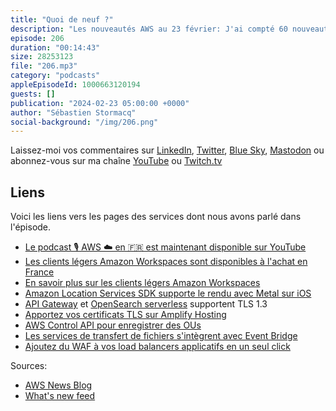 ```yaml
---
title: "Quoi de neuf ?"
description: "Les nouveautés AWS au 23 février: J'ai compté 60 nouveautés pile poil depuis le 9 février. Dans cet épisode, nous parlons des clients légers  pour Amazon Workspaces, on parle de certificats TLS et de TLS 1.3. Il y a aussi des nouvelles APIs pour gérer vos comptes AWS avec Control Tower. Les services de transfert de fichiers communiquent avec Event Bridge et le WAF s'intègre aux ALB en un seul click. Trop d'acronymes ? Ecoutez cet épisode, je vous explique tout."
episode: 206
duration: "00:14:43"
size: 28253123
file: "206.mp3"
category: "podcasts"
appleEpisodeId: 1000663120194
guests: []
publication: "2024-02-23 05:00:00 +0000"
author: "Sébastien Stormacq"
social-background: "/img/206.png"
---
```


Laissez-moi vos commentaires sur [LinkedIn](https://www.linkedin.com/in/sebastienstormacq/), [Twitter](https://twitter.com/sebsto), [Blue Sky](https://bsky.app/profile/sebsto.bsky.social), [Mastodon](https://awscommunity.social/@sebsto) ou abonnez-vous sur ma chaîne [YouTube](https://www.youtube.com/sebsto) ou [Twitch.tv](https://www.twitch.tv/sebAWS)

## Liens

Voici les liens vers les pages des services dont nous avons parlé dans l'épisode.

- [Le podcast 🎙 AWS ☁️ en 🇫🇷 est maintenant disponible sur YouTube](https://www.youtube.com/watch?v=FoiENh1_kjU&list=PLZ_TUMnTqfu9lG7nh_3VHJ1iM2q9grWvd&pp=gAQBiAQB)
- [Les clients légers Amazon Workspaces sont disponibles à l'achat en France](https://aws.amazon.com/about-aws/whats-new/2024/02/amazon-workspaces-thin-client-inventory-france-germany-italy-spain/)
- [En savoir plus sur les clients légers Amazon Workspaces](https://aws.amazon.com/blogs/aws/new-amazon-workspaces-thin-client/)
- [Amazon Location Services SDK supporte le rendu avec Metal sur iOS](https://aws.amazon.com/about-aws/whats-new/2024/02/amazon-location-service-maps-sdk-metal-rendering-ios/)
- [API Gateway](https://aws.amazon.com/fr/about-aws/whats-new/2024/02/api-gateway-tls-1-3/) et [OpenSearch serverless](https://aws.amazon.com/about-aws/whats-new/2024/02/amazon-opensearch-serverless-tls-1-3-perfect-forward-secrecy/) supportent TLS 1.3
- [Apportez vos certificats TLS sur Amplify Hosting](https://aws.amazon.com/blogs/mobile/custom-ssl-amplify-hosting/)
- [AWS Control API pour enregistrer des OUs](https://aws.amazon.com/about-aws/whats-new/2024/02/aws-control-tower-apis-register-organizational-units/)
- [Les services de transfert de fichiers s'intègrent avec Event Bridge](https://docs.aws.amazon.com/transfer/latest/userguide/eventbridge.html)
- [Ajoutez du WAF à vos load balancers applicatifs en un seul click](https://aws.amazon.com/about-aws/whats-new/2024/02/aws-application-load-balancer-one-click-waf-integrations/)

Sources: 

- [AWS News Blog](https://aws.amazon.com/blogs/aws/)
- [What's new feed](https://aws.amazon.com/about-aws/whats-new/2023/)
